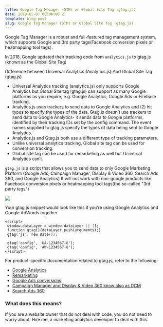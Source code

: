 ```yaml
---
title: Google Tag Manager (GTM) or Global Site Tag (gtag.js)
date: 2019-05-07 00:00:00 Z
template: blog-post
slug: Google Tag Manager (GTM) or Global Site Tag (gtag.js)
---
```


Google Tag Manager is a robust and full-featured tag management system, which supports Google and 3rd party tags(Facebook conversion pixels or heatmapping tool tags). 

In 2018, Google updated their tracking code from `analytics.js` to gtag.js (known as the Global Site Tag)

Difference between Universal Analytics (Analytics.js) And Global Site Tag (gtag.js)

- Universal Analytics tracking (analytics.js) only supports Google Analytics but Global Site tag (gtag.js) can support as many Google platforms as you require, e.g. Google Analytics, Google Ads or Firebase tracking.
- Analytics.js uses trackers to send data to Google Analytics and (2) hit types to specify the types of the data. Gtag.js doesn’t use trackers to send data to Google Analytics- it sends data to Google platforms, identified by their tracking IDs set by the config command. The event names supplied to gtag.js specify the types of data being sent to Google Analytics.
- Analytics.js and Gtag.js both use a different type of tracking parameters.
- Unlike universal analytics tracking, Global site tag can be used for conversion tracking.
- Global site tag can be used for remarketing as well but Universal Analytics can’t.

`gtag.js` is a script that allows you to send data to only Google Marketing Platform (Google Ads, Campaign Manager, Display & Video 360, Search Ads 360, and Google Analytics) It will not work with non-google products like Facebook conversion pixels or heatmapping tool tags(the so-called "3rd party tags")

![](https://res.cloudinary.com/mryap/image/upload/v1557327756/global-site-tag.jpg)

Your gtag.js snippet would look like this if you’re using Google Analytics and Google AdWords together

 ~~~
<script>
  window.dataLayer = window.dataLayer || [];
  function gtag(){dataLayer.push(arguments);}
  gtag('js', new Date());

  gtag('config', 'UA-1234567-8');
  gtag('config', 'AW-1234567-8');
</script>
 ~~~

For product-specific documentation related to gtag.js, refer to the following:

- [Google Analytics](https://developers.google.com/analytics/devguides/collection/gtagjs/)
- [Remarketing](https://support.google.com/google-ads/answer/2454000)
- [Google Ads conversions](https://support.google.com/google-ads/answer/1722022)
- [Campaign Manager and Display & Video 360 know also as DCM](https://support.google.com/dcm/partner/answer/7568534)
- [Search Ads 360](https://support.google.com/searchads/answer/7550511)

### What does this means?

If you are a website owner that do not deal with code, you do not need to worry about. Hire me, a marketing analytics developer to deal with this. 
